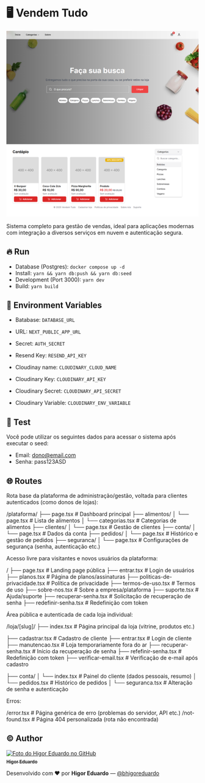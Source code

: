 # :desktop_computer: Vendem Tudo

<img src="./public/cover.png" alt="Cover projeto" />

Sistema completo para gestão de vendas, ideal para aplicações modernas com integração a diversos serviços em nuvem e autenticação segura.

## :fire: Run

- Database (Postgres): `docker compose up -d`
- Install: `yarn && yarn db:push && yarn db:seed`
- Development (Port 3000): `yarn dev`
- Build: `yarn build`

## :triangular_flag_on_post: Environment Variables

- Batabase: `DATABASE_URL`

- URL: `NEXT_PUBLIC_APP_URL`

- Secret: `AUTH_SECRET`

- Resend Key: `RESEND_API_KEY`

- Cloudinay name: `CLOUDINARY_CLOUD_NAME`
- Cloudinary Key: `CLOUDINARY_API_KEY`
- Cloudinary Secret: `CLOUDINARY_API_SECRET`
- Cloudinary Variable: `CLOUDINARY_ENV_VARIABLE`

## :test_tube: Test

Você pode utilizar os seguintes dados para acessar o sistema após executar o seed:

- Email: dono@email.com
- Senha: pass123ASD

## :globe_with_meridians: Routes

Rota base da plataforma de administração/gestão, voltada para clientes autenticados (como donos de lojas):

/plataforma/
├── page.tsx                      # Dashboard principal
├── alimentos/
│   └── page.tsx                  # Lista de alimentos
│   └── categorias.tsx            # Categorias de alimentos
├── clientes/
│   └── page.tsx                  # Gestão de clientes
├── conta/
│   └── page.tsx                  # Dados da conta
├── pedidos/
│   └── page.tsx                  # Histórico e gestão de pedidos
├── seguranca/
│   └── page.tsx                  # Configurações de segurança (senha, autenticação etc.)

Acesso livre para visitantes e novos usuários da plataforma:

/
├── page.tsx                      # Landing page pública
├── entrar.tsx                    # Login de usuários
├── planos.tsx                    # Página de planos/assinaturas
├── politicas-de-privacidade.tsx  # Política de privacidade
├── termos-de-uso.tsx             # Termos de uso
├── sobre-nos.tsx                 # Sobre a empresa/plataforma
├── suporte.tsx                   # Ajuda/suporte
├── recuperar-senha.tsx           # Solicitação de recuperação de senha
├── redefinir-senha.tsx           # Redefinição com token

Área pública e autenticada de cada loja individual:

/loja/[slug]/
├── index.tsx                    # Página principal da loja (vitrine, produtos etc.)

├── cadastrar.tsx                # Cadastro de cliente
├── entrar.tsx                   # Login de cliente
├── manutencao.tsx              # Loja temporariamente fora do ar
├── recuperar-senha.tsx         # Início da recuperação de senha
├── refefinir-senha.tsx         # Redefinição com token
├── verificar-email.tsx         # Verificação de e-mail após cadastro

├── conta/
│   └── index.tsx               # Painel do cliente (dados pessoais, resumo)
│   └── pedidos.tsx             # Histórico de pedidos
│   └── seguranca.tsx           # Alteração de senha e autenticação

Erros:

/error.tsx                         # Página genérica de erro (problemas do servidor, API etc.)
/not-found.tsx                     # Página 404 personalizada (rota não encontrada)

## :copyright: Author

<a href="https://github.com/bhigoreduardo">
  <img src="https://avatars.githubusercontent.com/u/96431991?v=4" width="100px;" alt="Foto do Higor Eduardo no GitHub"/><br>
  <sub><b>Higor Eduardo</b></sub>
</a>

Desenvolvido com :heart: por **Higor Eduardo** — [@bhigoreduardo](https://github.com/bhigoreduardo)